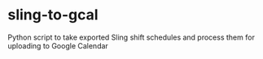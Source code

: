 # sling-to-gcal
Python script to take exported Sling shift schedules and process them for uploading to Google Calendar
